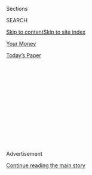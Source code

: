 <div id="app">

<div>

<div>

<div>

<div class="NYTAppHideMasthead css-1q2w90k e1suatyy0">

<div class="section css-ui9rw0 e1suatyy2">

<div class="css-eph4ug er09x8g0">

<div class="css-6n7j50">

</div>

<span class="css-1dv1kvn">Sections</span>

<div class="css-10488qs">

<span class="css-1dv1kvn">SEARCH</span>

</div>

[Skip to content](#site-content)[Skip to site index](#site-index)

</div>

<div id="masthead-section-label" class="css-1wr3we4 eaxe0e00">

[Your
Money](https://www.nytimes3xbfgragh.onion/section/your-money)

</div>

<div class="css-10698na e1huz5gh0">

</div>

</div>

<div id="masthead-bar-one" class="section hasLinks css-15hmgas e1csuq9d3">

<div class="css-uqyvli e1csuq9d0">

</div>

<div class="css-1uqjmks e1csuq9d1">

</div>

<div class="css-9e9ivx">

[](https://myaccount.nytimes3xbfgragh.onion/auth/login?response_type=cookie&client_id=vi)

</div>

<div class="css-1bvtpon e1csuq9d2">

[Today’s
Paper](https://www.nytimes3xbfgragh.onion/section/todayspaper)

</div>

</div>

</div>

</div>

<div data-aria-hidden="false">

<div id="site-content" data-role="main">

<div>

<div class="css-1aor85t" style="opacity:0.000000001;z-index:-1;visibility:hidden">

<div class="css-1hqnpie">

<div class="css-epjblv">

<span class="css-17xtcya">[Your
Money](/section/your-money)</span><span class="css-x15j1o">|</span><span class="css-fwqvlz">Wall
St. May Not Cheer, but Obama’s Been Good for
Stocks</span>

</div>

<div class="css-k008qs">

<div class="css-1iwv8en">

<span class="css-18z7m18"></span>

<div>

</div>

</div>

<span class="css-1n6z4y">https://nyti.ms/WxiasM</span>

<div class="css-1705lsu">

<div class="css-4xjgmj">

<div class="css-4skfbu" data-role="toolbar" data-aria-label="Social Media Share buttons, Save button, and Comments Panel with current comment count" data-testid="share-tools">

  - 
  - 
  - 
  - 
    
    <div class="css-6n7j50">
    
    </div>

  - 

</div>

</div>

</div>

</div>

</div>

</div>

<div class="css-13pd83m">

</div>

<div id="top-wrapper" class="css-1sy8kpn">

<div id="top-slug" class="css-l9onyx">

Advertisement

</div>

[Continue reading the main
story](#after-top)

<div class="ad top-wrapper" style="text-align:center;height:100%;display:block;min-height:250px">

<div id="top" class="place-ad" data-position="top" data-size-key="top">

</div>

</div>

<div id="after-top">

</div>

</div>

<div id="sponsor-wrapper" class="css-1hyfx7x">

<div id="sponsor-slug" class="css-19vbshk">

Supported by

</div>

[Continue reading the main
story](#after-sponsor)

<div id="sponsor" class="ad sponsor-wrapper" style="text-align:center;height:100%;display:block">

</div>

<div id="after-sponsor">

</div>

</div>

[Strategies](/column/business-strategies "Strategies")

<div class="css-1vkm6nb ehdk2mb0">

# Wall St. May Not Cheer, but Obama’s Been Good for Stocks

</div>

<div class="css-xt80pu e12qa4dv0">

<div class="css-18e8msd">

<div class="css-vp77d3 epjyd6m0">

<div class="css-1baulvz">

By [<span class="css-1baulvz last-byline" itemprop="name">Jeff
Sommer</span>](https://www.nytimes3xbfgragh.onion/by/jeff-sommer)

</div>

</div>

  - Oct. 20,
    2012

  - 
    
    <div class="css-4xjgmj">
    
    <div class="css-d8bdto" data-role="toolbar" data-aria-label="Social Media Share buttons, Save button, and Comments Panel with current comment count" data-testid="share-tools">
    
      - 
      - 
      - 
      - 
        
        <div class="css-6n7j50">
        
        </div>
    
      - 
    
    </div>
    
    </div>

</div>

</div>

<div class="section meteredContent css-1r7ky0e" name="articleBody" itemprop="articleBody">

<div class="css-1fanzo5 StoryBodyCompanionColumn">

<div class="css-53u6y8">

“ARE you better off than you were four years ago?”

Ronald Reagan asked that memorable question at the end of [the
presidential debate of October
1980](http://www.youtube.com/watch?v=kXFEh4cdCog&feature=related "The debate."),
one week before Election Day.

Millions of voters answered no — sweeping President Jimmy Carter from
office and installing the Republican Party in the White House for the
next 12 years.

In the presidential debate last Tuesday on Long Island, and through much
of this campaign season, Mitt Romney has been raising a similar
question. He said last week that middle-class incomes have declined
since President Obama took office, while gasoline prices have risen. And
much as Mr. Reagan did several decades ago, Mr. Romney suggested that
Americans are worse off today than they were four years earlier.

By some objective measures, we *are* worse off — although that is at
least partly because a severe recession was well under way and the
economy was shrinking when Mr. Obama first walked into the White House
as president. Based primarily on the grim fundamental economic data,
several forecasting models have been showing for months that Mr. Obama
faced a very difficult road to re-election.

</div>

</div>

<div class="css-1fanzo5 StoryBodyCompanionColumn">

<div class="css-53u6y8">

Yet for the most part, he has been holding his own in the polls and the
prediction markets. At the moment, he is widely considered to have an
advantage in the all-important Electoral College.

But why? Elections, of course, are not decided on economics alone.
“Campaigns matter, at least a little,” said [Thomas M. Holbrook,
professor of political
science](http://www4.uwm.edu/letsci/polisci/faculty/holbrook.cfm "Faculty page.")
at the University of Wisconsin, Milwaukee. “The issues and the
candidates matter, at least a little.” Yet to the extent that the
economy determines the election’s outcome, it’s possible that the stock
market holds part of the explanation for Mr. Obama’s outsize electoral
strength.

Through Friday, since Mr. Obama’s inauguration — his first 1,368 days in
office — the Dow Jones industrial average has gained 67.9 percent.
That’s an extremely strong performance — the fifth best for an
equivalent period among all American presidents since 1900. The [Bespoke
Investment Group](http://www.bespokeinvest.com/ "The firm’s Web site.")
calculated those returns for The New York Times.

The best showing occurred in Franklin D. Roosevelt’s first term, when
the market rose by a whopping 238.1 percent. Of course, that followed a
calamitous decline. When his term started, the Dow had fallen to
one-fourth of its former peak. In 2008, the year before Mr. Obama took
office, the Dow declined by roughly one-third.

After Franklin Roosevelt, the next-best market performances occurred
under Calvin Coolidge, Bill Clinton and Dwight Eisenhower. These
exceptionally strong markets helped all of them win the next election —
and the stock market is undoubtedly helping Mr. Obama, too, even if he
isn’t saying much about it.

</div>

</div>

<div class="css-1fanzo5 StoryBodyCompanionColumn">

<div class="css-53u6y8">

“What I find most ironic about these numbers is that one of Obama’s
weaknesses is said to be his economic record,” said Paul T. Hickey,
Bespoke’s co-founder. “While the stock market isn’t a complete
reflection of the economy, it is an important indicator, and the stock
market is one of the great things the president has working in his
favor. But it’s a sensitive subject. With Wall Street so despised by the
average American right now, it’s probably something he doesn’t want to
be too quick to trumpet. But facts are facts.”

The market’s relationship to the economy and to the political system is
complex and varying from era to era. But a simple truth is that the
market’s rise and fall has an enormous effect on the wealth of ordinary
Americans — and on whether they *feel* themselves to be wealthy.

Some market effects on wealth are straightforward enough. With the
relative decline of traditional pensions, and the rise of
defined-contribution plans like 401(k)’s, the well-being of middle-class
households is intimately connected to the stock market’s fortunes. That
was shockingly evident in 2008, when the Dow declined by more than 33
percent. That market fall, on top of a sharp drop in housing prices,
contributed to a 19 percent decline in the total net worth of American
households that year, according to figures compiled by the Federal
Reserve.

Relatively low housing prices continue to depress aggregate wealth
levels, the Fed’s Flow of Funds report shows. But when stock market
values are factored in, the rising value of financial assets — including
stocks — has restored the total wealth of American households. Using
this measure, it is now higher than when Mr. Obama’s presidency began,
[Fed
figures](http://www.federalreserve.gov/releases/z1/Current/z1.pdf "Flow of Funds report (PDF, Page 119).")
indicate.

Unfortunately for millions of Americans, that can’t be said for median
household income, which was only $51,023 last year, down from $53,206 in
2009, according to Census Bureau figures adjusted for inflation. While
it appears to have risen in 2012, median household income almost
certainly has not returned to its former level. And [rising income
inequality](http://elections.nytimes3xbfgragh.onion/2012/debates/presidential/2012-10-16#fact-checks "Presidential debate fact-check report; see post at 9:27 p.m.")
means that the hardship has been felt disproportionately by poor people,
who face a double-whammy: they don’t have financial assets that have
grown in value.

Presidential election forecasting models using “objective data” like
personal income, gross domestic product and unemployment have captured
the gloomy realities of the economy, painting a relatively bleak picture
of Mr. Obama’s electoral chances. But [Robert S. Erikson, a professor of
political science at Columbia
University](http://www.columbia.edu/& "Faculty page."), said, “If you
include subjective data — emphasizing expectations about the economy —
you get a very different forecast.” [In a
paper](http://papers.ssrn.com/sol3/papers.cfm?abstract_id=2110791 "Abstract of the paper."),
Professor Erikson and [Christopher Wlezien of Temple
University](http://www.cla.temple.edu/politicalscience/faculty/wlezien.shtml "Faculty page.")
described a forecasting model using consumer sentiment measures and
leading economic indicators. That model predicts an Obama victory “quite
strongly,” Professor Erikson said in an interview.

The performance of the stock market, at least to some extent, is a
subjective rendering of market participants’ expectations for the
corporate economy. It’s a complicated subject, partly because market
prices tend to rise when interest rates are low, as they are now, thanks
largely to efforts of the Fed and other central banks.

</div>

</div>

<div class="css-1fanzo5 StoryBodyCompanionColumn">

<div class="css-53u6y8">

Do these relatively high prices really reflect the future outlook for
the economy? It’s not certain. But the stock market is an important
component of many measures of leading economic indicators, and it is
clearly painting a rosier picture than the retrospective headline
numbers about the economy — like the 1.3 percent annual growth rate of
[G.D.P. in the second
quarter](http://www.bea.gov/newsreleases/glance.htm "Government statistics.")
or the 7.8 percent unemployment rate in September.

IT’S often said that Wall Street prefers Mitt Romney to Mr. Obama, Mr.
Hickey observed, yet the stock market has flourished under the president
— and under Democratic presidents generally. Since 1900, it has returned
7.1 percent annually when Democrats have occupied the White House, and
only 3 percent under Republicans.

Mr. Carter was an exception. The market declined 0.3 percent in his
first 1,368 days in office — a performance more than 68 percentage
points worse than that for Mr. Obama.

Are you better off than you were four years ago? For stock portfolios,
at least, the last four years have been bumpy but they haven’t been bad
at all.

</div>

</div>

</div>

<div>

</div>

<div>

</div>

<div>

</div>

<div>

<div id="bottom-wrapper" class="css-1ede5it">

<div id="bottom-slug" class="css-l9onyx">

Advertisement

</div>

[Continue reading the main
story](#after-bottom)

<div id="bottom" class="ad bottom-wrapper" style="text-align:center;height:100%;display:block;min-height:90px">

</div>

<div id="after-bottom">

</div>

</div>

</div>

</div>

</div>

## Site Index

<div>

</div>

## Site Information Navigation

  - [© <span>2020</span> <span>The New York Times
    Company</span>](https://help.nytimes3xbfgragh.onion/hc/en-us/articles/115014792127-Copyright-notice)

<!-- end list -->

  - [NYTCo](https://www.nytco.com/)
  - [Contact
    Us](https://help.nytimes3xbfgragh.onion/hc/en-us/articles/115015385887-Contact-Us)
  - [Work with us](https://www.nytco.com/careers/)
  - [Advertise](https://nytmediakit.com/)
  - [T Brand Studio](http://www.tbrandstudio.com/)
  - [Your Ad
    Choices](https://www.nytimes3xbfgragh.onion/privacy/cookie-policy#how-do-i-manage-trackers)
  - [Privacy](https://www.nytimes3xbfgragh.onion/privacy)
  - [Terms of
    Service](https://help.nytimes3xbfgragh.onion/hc/en-us/articles/115014893428-Terms-of-service)
  - [Terms of
    Sale](https://help.nytimes3xbfgragh.onion/hc/en-us/articles/115014893968-Terms-of-sale)
  - [Site
    Map](https://spiderbites.nytimes3xbfgragh.onion)
  - [Help](https://help.nytimes3xbfgragh.onion/hc/en-us)
  - [Subscriptions](https://www.nytimes3xbfgragh.onion/subscription?campaignId=37WXW)

</div>

</div>

</div>

</div>
